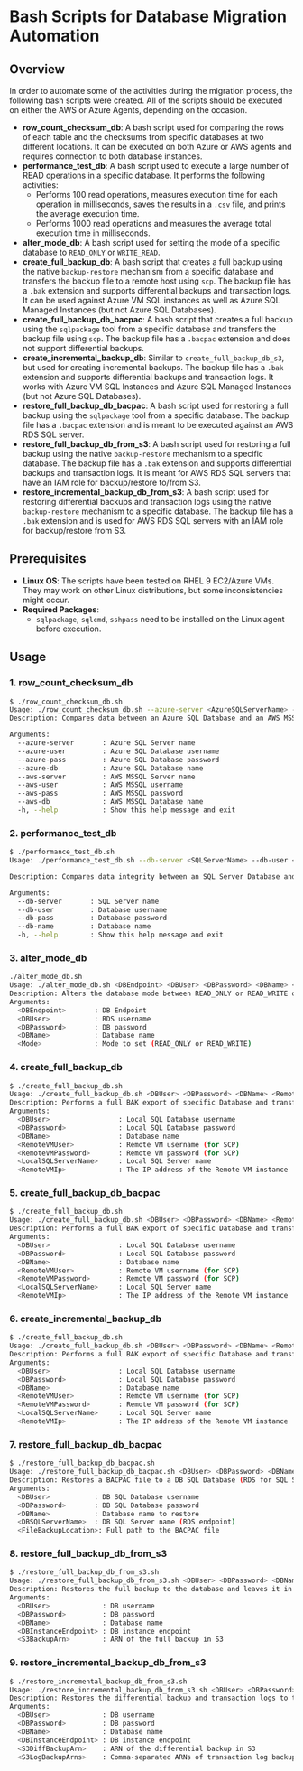 # Bash Scripts for Database Migration Automation

## Overview
In order to automate some of the activities during the migration process, the following bash scripts were created. All of the scripts should be executed on either the AWS or Azure Agents, depending on the occasion.

- **row_count_checksum_db**: A bash script used for comparing the rows of each table and the checksums from specific databases at two different locations. It can be executed on both Azure or AWS agents and requires connection to both database instances.
- **performance_test_db**: A bash script used to execute a large number of READ operations in a specific database. It performs the following activities:
  - Performs 100 read operations, measures execution time for each operation in milliseconds, saves the results in a `.csv` file, and prints the average execution time.
  - Performs 1000 read operations and measures the average total execution time in milliseconds.
- **alter_mode_db**: A bash script used for setting the mode of a specific database to `READ_ONLY` or `WRITE_READ`.
- **create_full_backup_db**: A bash script that creates a full backup using the native `backup-restore` mechanism from a specific database and transfers the backup file to a remote host using `scp`. The backup file has a `.bak` extension and supports differential backups and transaction logs. It can be used against Azure VM SQL instances as well as Azure SQL Managed Instances (but not Azure SQL Databases).
- **create_full_backup_db_bacpac**: A bash script that creates a full backup using the `sqlpackage` tool from a specific database and transfers the backup file using `scp`. The backup file has a `.bacpac` extension and does not support differential backups.
- **create_incremental_backup_db**: Similar to `create_full_backup_db_s3`, but used for creating incremental backups. The backup file has a `.bak` extension and supports differential backups and transaction logs. It works with Azure VM SQL Instances and Azure SQL Managed Instances (but not Azure SQL Databases).
- **restore_full_backup_db_bacpac**: A bash script used for restoring a full backup using the `sqlpackage` tool from a specific database. The backup file has a `.bacpac` extension and is meant to be executed against an AWS RDS SQL server.
- **restore_full_backup_db_from_s3**: A bash script used for restoring a full backup using the native `backup-restore` mechanism to a specific database. The backup file has a `.bak` extension and supports differential backups and transaction logs. It is meant for AWS RDS SQL servers that have an IAM role for backup/restore to/from S3.
- **restore_incremental_backup_db_from_s3**: A bash script used for restoring differential backups and transaction logs using the native `backup-restore` mechanism to a specific database. The backup file has a `.bak` extension and is used for AWS RDS SQL servers with an IAM role for backup/restore from S3.

## Prerequisites
- **Linux OS**: The scripts have been tested on RHEL 9 EC2/Azure VMs. They may work on other Linux distributions, but some inconsistencies might occur.
- **Required Packages**: 
  - `sqlpackage`, `sqlcmd`, `sshpass` need to be installed on the Linux agent before execution.

## Usage

### 1. **row_count_checksum_db**
```bash
$ ./row_count_checksum_db.sh
Usage: ./row_count_checksum_db.sh --azure-server <AzureSQLServerName> --azure-user <AzureUser> --azure-pass <AzurePassword> --azure-db <DBName> --aws-server <AWS_MSSQLServerName> --aws-user <AWSUser> --aws-pass <AWSPassword> --aws-db <AWSDBName>
Description: Compares data between an Azure SQL Database and an AWS MSSQL Database, checking row counts and checksums for each table.

Arguments:
  --azure-server       : Azure SQL Server name
  --azure-user         : Azure SQL Database username
  --azure-pass         : Azure SQL Database password
  --azure-db           : Azure SQL Database name
  --aws-server         : AWS MSSQL Server name
  --aws-user           : AWS MSSQL username
  --aws-pass           : AWS MSSQL password
  --aws-db             : AWS MSSQL Database name
  -h, --help           : Show this help message and exit
   ```
### 2. **performance_test_db**
```bash
$ ./performance_test_db.sh
Usage: ./performance_test_db.sh --db-server <SQLServerName> --db-user <SQLUser> --db-pass <SQLPassword> --db-name <DBName>

Description: Compares data integrity between an SQL Server Database and checks database performance.

Arguments:
  --db-server       : SQL Server name
  --db-user         : Database username
  --db-pass         : Database password
  --db-name         : Database name
  -h, --help        : Show this help message and exit
   ```

### 3. **alter_mode_db**
```bash
./alter_mode_db.sh
Usage: ./alter_mode_db.sh <DBEndpoint> <DBUser> <DBPassword> <DBName> <Mode>
Description: Alters the database mode between READ_ONLY or READ_WRITE on DB RDS.
Arguments:
  <DBEndpoint>       : DB Endpoint
  <DBUser>           : RDS username
  <DBPassword>       : DB password
  <DBName>           : Database name
  <Mode>             : Mode to set (READ_ONLY or READ_WRITE)
   ```

### 4. **create_full_backup_db**
```bash
$ ./create_full_backup_db.sh
Usage: ./create_full_backup_db.sh <DBUser> <DBPassword> <DBName> <RemoteVMUser> <RemoteVMPassword> <LocalSQLServerName> <RemoteVMIp>
Description: Performs a full BAK export of specific Database and transfers the backup to an VM instance.
Arguments:
  <DBUser>                 : Local SQL Database username
  <DBPassword>             : Local SQL Database password
  <DBName>                 : Database name
  <RemoteVMUser>           : Remote VM username (for SCP)
  <RemoteVMPassword>       : Remote VM password (for SCP)
  <LocalSQLServerName>     : Local SQL Server name
  <RemoteVMIp>             : The IP address of the Remote VM instance
   ```

### 5. **create_full_backup_db_bacpac**
```bash
$ ./create_full_backup_db.sh
Usage: ./create_full_backup_db.sh <DBUser> <DBPassword> <DBName> <RemoteVMUser> <RemoteVMPassword> <LocalSQLServerName> <RemoteVMIp>
Description: Performs a full BAK export of specific Database and transfers the backup to an VM instance.
Arguments:
  <DBUser>                 : Local SQL Database username
  <DBPassword>             : Local SQL Database password
  <DBName>                 : Database name
  <RemoteVMUser>           : Remote VM username (for SCP)
  <RemoteVMPassword>       : Remote VM password (for SCP)
  <LocalSQLServerName>     : Local SQL Server name
  <RemoteVMIp>             : The IP address of the Remote VM instance
   ```

### 6. **create_incremental_backup_db**
```bash
$ ./create_full_backup_db.sh
Usage: ./create_full_backup_db.sh <DBUser> <DBPassword> <DBName> <RemoteVMUser> <RemoteVMPassword> <LocalSQLServerName> <RemoteVMIp>
Description: Performs a full BAK export of specific Database and transfers the backup to an VM instance.
Arguments:
  <DBUser>                 : Local SQL Database username
  <DBPassword>             : Local SQL Database password
  <DBName>                 : Database name
  <RemoteVMUser>           : Remote VM username (for SCP)
  <RemoteVMPassword>       : Remote VM password (for SCP)
  <LocalSQLServerName>     : Local SQL Server name
  <RemoteVMIp>             : The IP address of the Remote VM instance
   ```

### 7. **restore_full_backup_db_bacpac**
```bash
$ ./restore_full_backup_db_bacpac.sh
Usage: ./restore_full_backup_db_bacpac.sh <DBUser> <DBPassword> <DBName> <DBSQLServerName> <FileBackupLocation>
Description: Restores a BACPAC file to a DB SQL Database (RDS for SQL Server).
Arguments:
  <DBUser>           : DB SQL Database username
  <DBPassword>       : DB SQL Database password
  <DBName>           : Database name to restore
  <DBSQLServerName>  : DB SQL Server name (RDS endpoint)
  <FileBackupLocation>: Full path to the BACPAC file
   ```

### 8. **restore_full_backup_db_from_s3**
```bash
$ ./restore_full_backup_db_from_s3.sh
Usage: ./restore_full_backup_db_from_s3.sh <DBUser> <DBPassword> <DBName> <DBInstanceEndpoint> <S3BackupArn>
Description: Restores the full backup to the database and leaves it in NORECOVERY mode.
Arguments:
  <DBUser>             : DB username
  <DBPassword>         : DB password
  <DBName>             : Database name
  <DBInstanceEndpoint> : DB instance endpoint
  <S3BackupArn>        : ARN of the full backup in S3
   ```
   
### 9. **restore_incremental_backup_db_from_s3**
```bash
$ ./restore_incremental_backup_db_from_s3.sh
Usage: ./restore_incremental_backup_db_from_s3.sh <DBUser> <DBPassword> <DBName> <DBInstanceEndpoint> <S3DiffBackupArn> <S3LogBackupArns>
Description: Restores the differential backup and transaction logs to the database.
Arguments:
  <DBUser>             : DB username
  <DBPassword>         : DB password
  <DBName>             : Database name
  <DBInstanceEndpoint> : DB instance endpoint
  <S3DiffBackupArn>    : ARN of the differential backup in S3
  <S3LogBackupArns>    : Comma-separated ARNs of transaction log backups in S3
   ```
